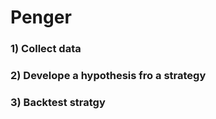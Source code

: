 # Penger

### 1) Collect data

### 2) Develope a hypothesis fro a strategy

### 3) Backtest stratgy

